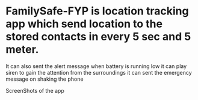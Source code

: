 # FamilySafe-FYP is location tracking app which send location to the stored contacts in every 5 sec and 5 meter.
It can also sent the alert message when battery is running low
it can play siren to gain the attention from the surroundings
it can sent the emergency message on shaking the phone

ScreenShots of the app
